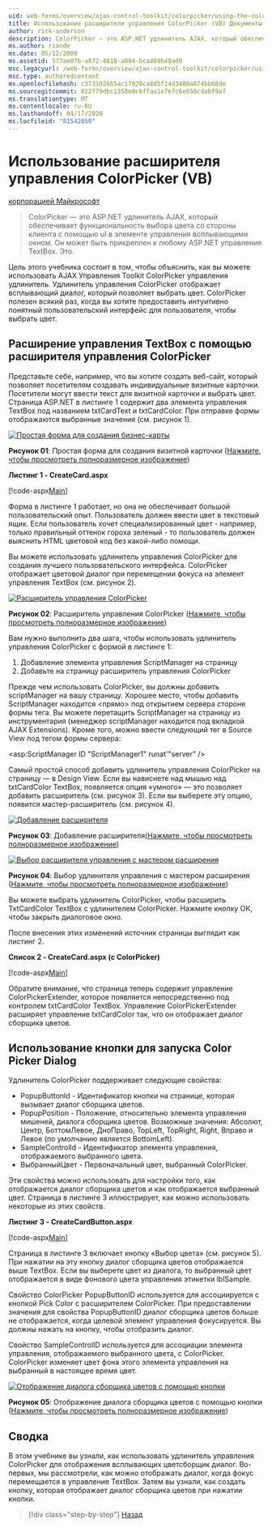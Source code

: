 ```yaml
---
uid: web-forms/overview/ajax-control-toolkit/colorpicker/using-the-colorpicker-control-extender-vb
title: Использование расширителя управления ColorPicker (VB) Документы Майкрософт
author: rick-anderson
description: ColorPicker — это ASP.NET удлинитель AJAX, который обеспечивает функциональность выбора цвета со стороны клиента с помощью uI в элементе управления всплывающими окном. Его можно прикрепить к любому ASP.NET...
ms.author: riande
ms.date: 05/12/2009
ms.assetid: 577ae07b-a872-4818-a804-bca489b40ad0
msc.legacyurl: /web-forms/overview/ajax-control-toolkit/colorpicker/using-the-colorpicker-control-extender-vb
msc.type: authoredcontent
ms.openlocfilehash: c373102665ac17020ca8d5f14d3488a874bb68de
ms.sourcegitcommit: 022f79dbc1350e0c6ffaa1e7e7c6e850cdabf9af
ms.translationtype: MT
ms.contentlocale: ru-RU
ms.lasthandoff: 04/17/2020
ms.locfileid: "81542850"
---
```

# <a name="using-the-colorpicker-control-extender-vb"></a>Использование расширителя управления ColorPicker (VB)

[корпорацией Майкрософт](https://github.com/microsoft)

> ColorPicker — это ASP.NET удлинитель AJAX, который обеспечивает функциональность выбора цвета со стороны клиента с помощью uI в элементе управления всплывающими окном. Он может быть прикреплен к любому ASP.NET управления TextBox. Это.

Цель этого учебника состоит в том, чтобы объяснить, как вы можете использовать AJAX Управления Toolkit ColorPicker управления удлинитель. Удлинитель управления ColorPicker отображает всплывающий диалог, который позволяет выбрать цвет. ColorPicker полезен всякий раз, когда вы хотите предоставить интуитивно понятный пользовательский интерфейс для пользователя, чтобы выбрать цвет.

## <a name="extending-a-textbox-control-with-the-colorpicker-control-extender"></a>Расширение управления TextBox с помощью расширителя управления ColorPicker

Представьте себе, например, что вы хотите создать веб-сайт, который позволяет посетителям создавать индивидуальные визитные карточки. Посетители могут ввести текст для визитной карточки и выбрать цвет. Страница ASP.NET в листинге 1 содержит два элемента управления TextBox под названием txtCardText и txtCardColor. При отправке формы отображаются выбранные значения (см. рисунок 1).

[![Простая форма для создания бизнес-карты](using-the-colorpicker-control-extender-vb/_static/image1.jpg)](using-the-colorpicker-control-extender-vb/_static/image1.png)

**Рисунок 01**: Простая форма для создания визитной карточки ([Нажмите, чтобы просмотреть полноразмерное изображение](using-the-colorpicker-control-extender-vb/_static/image2.png))

**Листинг 1 - CreateCard.aspx**

[!code-aspx[Main](using-the-colorpicker-control-extender-vb/samples/sample1.aspx)]

Форма в листинге 1 работает, но она не обеспечивает большой пользовательский опыт. Пользователь должен ввести цвет в текстовый ящик. Если пользователь хочет специализированный цвет - например, только правильный оттенок гороха зеленый - то пользователь должен выяснить HTML цветовой код без какой-либо помощи.

Вы можете использовать удлинитель управления ColorPicker для создания лучшего пользовательского интерфейса. ColorPicker отображает цветовой диалог при перемещении фокуса на элемент управления TextBox (см. рисунок 2).

[![Расширитель управления ColorPicker](using-the-colorpicker-control-extender-vb/_static/image2.jpg)](using-the-colorpicker-control-extender-vb/_static/image3.png)

**Рисунок 02**: Расширитель управления ColorPicker ([Нажмите, чтобы просмотреть полноразмерное изображение](using-the-colorpicker-control-extender-vb/_static/image4.png))

Вам нужно выполнить два шага, чтобы использовать удлинитель управления ColorPicker с формой в листинге 1:

1. Добавление элемента управления ScriptManager на страницу
2. Добавьте на страницу расширитель управления ColorPicker

Прежде чем использовать ColorPicker, вы должны добавить scriptManager на вашу страницу. Хорошее место, чтобы добавить ScriptManager находится &lt;прямо&gt; под открытием сервера стороне формы тега. Вы можете перетащить ScriptManager на страницу из инструментария (менеджер scriptManager находится под вкладкой AJAX Extensions). Кроме того, можно ввести следующий тег в Source View под тегом формы сервера:

&lt;asp:ScriptManager ID "ScriptManager1" runat'"server" /&gt;

Самый простой способ добавить удлинитель управления ColorPicker на страницу — в Design View. Если вы нависнете над мышью над txtCardColor TextBox, появляется опция «умного» — это позволяет добавить расширитель (см. рисунок 3). Если вы выберете эту опцию, появится мастер-расширитель (см. рисунок 4).

[![Добавление расширителя](using-the-colorpicker-control-extender-vb/_static/image3.jpg)](using-the-colorpicker-control-extender-vb/_static/image5.png)

**Рисунок 03**: Добавление расширителя[(Нажмите, чтобы просмотреть полноразмерное изображение)](using-the-colorpicker-control-extender-vb/_static/image6.png)

[![Выбор расширителя управления с мастером расширения](using-the-colorpicker-control-extender-vb/_static/image4.jpg)](using-the-colorpicker-control-extender-vb/_static/image7.png)

**Рисунок 04**: Выбор удлинителя управления с мастером расширения ([Нажмите, чтобы просмотреть полноразмерное изображение](using-the-colorpicker-control-extender-vb/_static/image8.png))

Вы можете выбрать удлинитель ColorPicker, чтобы расширить TxtCardColor TextBox с удлинителем ColorPicker. Нажмите кнопку ОК, чтобы закрыть диалоговое окно.

После внесения этих изменений источник страницы выглядит как листинг 2.

**Список 2 - CreateCard.aspx (с ColorPicker)**

[!code-aspx[Main](using-the-colorpicker-control-extender-vb/samples/sample2.aspx)]

Обратите внимание, что страница теперь содержит управление ColorPickerExtender, которое появляется непосредственно под контролем txtCardColor TextBox. Управление ColorPickerExtender расширяет управление txtCardColor так, что он отображает диалог сборщика цветов.

## <a name="using-a-button-to-launch-the-color-picker-dialog"></a>Использование кнопки для запуска Color Picker Dialog

Удлинитель ColorPicker поддерживает следующие свойства:

- PopupButtonId - Идентификатор кнопки на странице, которая вызывает диалог сборщика цветов.
- PopupPosition - Положение, относительно элемента управления мишеней, диалога сборщика цветов. Возможные значения: Абсолют, Центр, БоттомЛевое, ДноПраво, TopLeft, TopRight, Right, Вправо и Левое (по умолчанию является BottomLeft).
- SampleControlId - Идентификатор элемента управления, отображаемого выбранного цвета.
- ВыбранныйЦвет - Первоначальный цвет, выбранный ColorPicker.

Эти свойства можно использовать для настройки того, как отображается диалог сборщика цветов и как отображается выбранный цвет. Страница в листинге 3 иллюстрирует, как можно использовать некоторые из этих свойств.

**Листинг 3 - CreateCardButton.aspx**

[!code-aspx[Main](using-the-colorpicker-control-extender-vb/samples/sample3.aspx)]

Страница в листинге 3 включает кнопку «Выбор цвета» (см. рисунок 5). При нажатии на эту кнопку диалог сборщика цветов отображается выше TextBox. Если вы выберете цвет из диалога, то выбранный цвет отображается в виде фонового цвета управления этикетки lblSample.

Свойство ColorPicker PopupButtonID используется для ассоциируется с кнопкой Pick Color с расширителем ColorPicker. При предоставлении значения для свойства PopupButtonID диалог сборщика цветов больше не отображается, когда целевой элемент управления фокусируется. Вы должны нажать на кнопку, чтобы отобразить диалог.

Свойство SampleControlID используется для ассоциации элемента управления, отображаемого выбранного цвета, с ColorPicker. ColorPicker изменяет цвет фона этого элемента управления на выбранный в настоящее время цвет.

[![Отображение диалога сборщика цветов с помощью кнопки](using-the-colorpicker-control-extender-vb/_static/image5.jpg)](using-the-colorpicker-control-extender-vb/_static/image9.png)

**Рисунок 05**: Отображение диалога сборщика цветов с помощью кнопки ([Нажмите, чтобы просмотреть полноразмерное изображение](using-the-colorpicker-control-extender-vb/_static/image10.png))

## <a name="summary"></a>Сводка

В этом учебнике вы узнали, как использовать удлинитель управления ColorPicker для отображения всплывающих цветсборщик диалог. Во-первых, мы рассмотрели, как можно отображать диалог, когда фокус перемещается в управление TextBox. Затем вы узнали, как создать кнопку, которая отображает диалог сборщика цветов при нажатии кнопки.

> [!div class="step-by-step"]
> [Назад](using-the-colorpicker-control-extender-cs.md)
